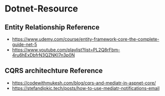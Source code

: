 # Dotnet-Resource

## Entity Relationship Reference
* https://www.udemy.com/course/entity-framework-core-the-complete-guide-net-5
* https://www.youtube.com/playlist?list=PL2Q8rFbm-4ru6hExDbfrN3QZNKI7n3p0N


## CQRS architechture Reference
* https://codewithmukesh.com/blog/cqrs-and-mediatr-in-aspnet-core/
* https://stefandjokic.tech/posts/how-to-use-mediatr-notifications-email
